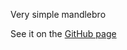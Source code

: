 Very simple mandlebro

See it on the [GitHub page](https://nealstewart.github.io/very-slow-mandebrot)

